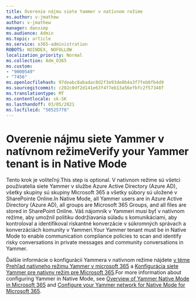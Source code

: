 ```yaml
---
title: Overenie nájmu siete Yammer v natívnom režime
ms.author: v-jmathew
author: v-jmathew
manager: dansimp
ms.audience: Admin
ms.topic: article
ms.service: o365-administration
ROBOTS: NOINDEX, NOFOLLOW
localization_priority: Normal
ms.collection: Adm_O365
ms.custom:
- "9000549"
- "7456"
ms.openlocfilehash: 97deabc8abadac8d2f3e93de0b4a3f7feb0fb4d9
ms.sourcegitcommit: c202c0df2d141e63f4f7eb13a56efbfc2f57348f
ms.translationtype: MT
ms.contentlocale: sk-SK
ms.lasthandoff: 03/05/2021
ms.locfileid: "50525778"
---
```

# <a name="verify-your-yammer-tenant-is-in-native-mode"></a><span data-ttu-id="7eb62-102">Overenie nájmu siete Yammer v natívnom režime</span><span class="sxs-lookup"><span data-stu-id="7eb62-102">Verify your Yammer tenant is in Native Mode</span></span>

<span data-ttu-id="7eb62-103">Tento krok je voliteľný.</span><span class="sxs-lookup"><span data-stu-id="7eb62-103">This step is optional.</span></span> <span data-ttu-id="7eb62-104">V natívnom režime sú všetci používatelia siete Yammer v službe Azure Active Directory (Azure AD), všetky skupiny sú skupiny Microsoft 365 a všetky súbory sú uložené v SharePointe Online.</span><span class="sxs-lookup"><span data-stu-id="7eb62-104">In Native Mode, all Yammer users are in Azure Active Directory (Azure AD), all groups are Microsoft 365 Groups, and all files are stored in SharePoint Online.</span></span> <span data-ttu-id="7eb62-105">Váš nájomník v Yammeri musí byť v natívnom režime, aby umožnil politiku dodržiavania súladu s komunikáciami, aby kontroloval a identifikoval riskantné konverzácie v súkromných správach a konverzáciách komunity v Yammeri.</span><span class="sxs-lookup"><span data-stu-id="7eb62-105">Your Yammer tenant must be in Native Mode to enable communication compliance policies to scan and identify risky conversations in private messages and community conversations in Yammer.</span></span>  
  
<span data-ttu-id="7eb62-106">Ďalšie informácie o konfigurácii Yammera v natívnom režime nájdete [v téme Prehľad natívneho režimu Yammer v microsoft 365](https://go.microsoft.com/fwlink/?linkid=2129829) a [Konfigurácia siete Yammer pre natívny režim pre Microsoft 365](https://go.microsoft.com/fwlink/?linkid=2129772).</span><span class="sxs-lookup"><span data-stu-id="7eb62-106">For more information about configuring Yammer in Native Mode, see [Overview of Yammer Native Mode in Microsoft 365](https://go.microsoft.com/fwlink/?linkid=2129829) and [Configure your Yammer network for Native Mode for Microsoft 365](https://go.microsoft.com/fwlink/?linkid=2129772).</span></span>

